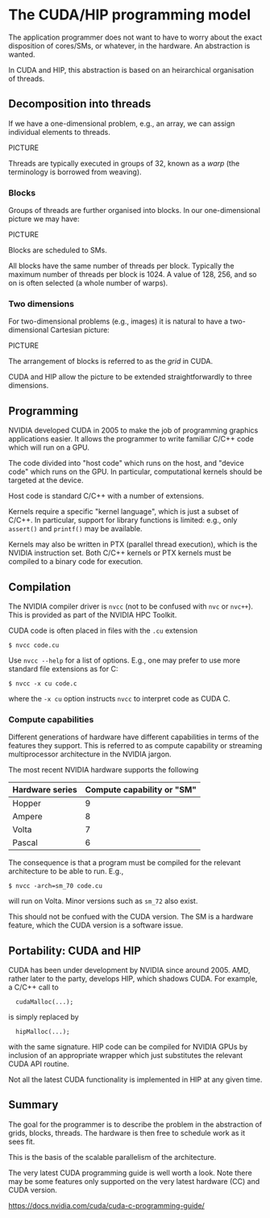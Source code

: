 
# The CUDA/HIP programming model

The application programmer does not want to have to worry about
the exact disposition of cores/SMs, or whatever, in the hardware.
An abstraction is wanted.

In CUDA and HIP, this abstraction is based on an heirarchical
organisation of threads.


## Decomposition into threads

If we have a one-dimensional problem, e.g., an array, we can assign
individual elements to threads.

PICTURE

Threads are typically executed in groups of 32, known as a *warp*
(the terminology is borrowed from weaving).


### Blocks

Groups of threads are further organised into blocks. In our
one-dimensional picture we may have:

PICTURE

Blocks are scheduled to SMs.

All blocks have the same number of threads per block. Typically
the maximum number of threads per block is 1024. A value of
128, 256, and so on is often selected (a whole number of warps).


### Two dimensions

For two-dimensional problems (e.g., images) it is natural to have
a two-dimensional Cartesian picture:

PICTURE

The arrangement of blocks is referred to as the *grid* in CUDA.

CUDA and HIP allow the picture to be extended straightforwardly
to three dimensions.


## Programming

NVIDIA developed CUDA in 2005 to make the job of programming
graphics applications easier. It allows the programmer to
write familiar C/C++ code which will run on a GPU.

The code divided into "host code" which runs on the host, and
"device code"  which runs on the GPU. In particular, computational
kernels should be targeted at the device.

Host code is standard C/C++ with a number of extensions.

Kernels require a specific "kernel language", which is just a subset
of C/C++. In particular, support for library functions is limited:
e.g., only `assert()` and `printf()` may be available.

Kernels may also be written in PTX (parallel thread execution), which
is the NVIDIA instruction set. Both C/C++ kernels or PTX kernels
must be compiled to a binary code for execution.


## Compilation

The NVIDIA compiler driver is `nvcc` (not to be confused with `nvc`
or `nvc++`). This is provided as part of the NVIDIA HPC Toolkit.

CUDA code is often placed in files with the `.cu` extension
```
$ nvcc code.cu
```
Use `nvcc --help` for a list of options. E.g., one may prefer to use more
standard file extensions as for C:
```
$ nvcc -x cu code.c
```
where the `-x cu` option instructs `nvcc` to interpret code as CUDA C.

### Compute capabilities

Different generations of hardware have different capabilities in terms
of the features they support. This is referred to as compute capability
or streaming multiprocessor architecture in the NVIDIA jargon.

The most recent NVIDIA hardware supports the following

| Hardware series | Compute capability or "SM" |
|-----------------|----------------------------|
| Hopper          | 9                          |
| Ampere          | 8                          |
| Volta           | 7                          |
| Pascal          | 6                          |

The consequence is that a program must be compiled for the relevant
architecture to be able to run. E.g.,
```
$ nvcc -arch=sm_70 code.cu
```
will run  on Volta. Minor versions such as `sm_72` also exist.

This should not be confued with the CUDA version. The SM is a hardware
feature, which the CUDA version is a software issue.


## Portability: CUDA and HIP

CUDA has been under development by NVIDIA since around 2005. AMD, rather
later to the party, develops HIP, which shadows CUDA. For
example, a C/C++ call to 
```
  cudaMalloc(...);
```
is simply replaced by
```
  hipMalloc(...);
```
with the same signature. HIP code can be compiled for NVIDIA GPUs by
inclusion of an appropriate wrapper which just substitutes the relevant
CUDA API routine.

Not all the latest CUDA functionality is implemented in HIP at any given
time.


## Summary

The goal for the programmer is to describe the problem in the
abstraction of grids, blocks, threads. The hardware is then
free to schedule work as it sees fit.

This is the basis of the scalable parallelism of the architecture.


The very latest CUDA programming guide is well worth a look. Note
there may be some features only supported on the very latest
hardware (CC) and CUDA version.

https://docs.nvidia.com/cuda/cuda-c-programming-guide/
